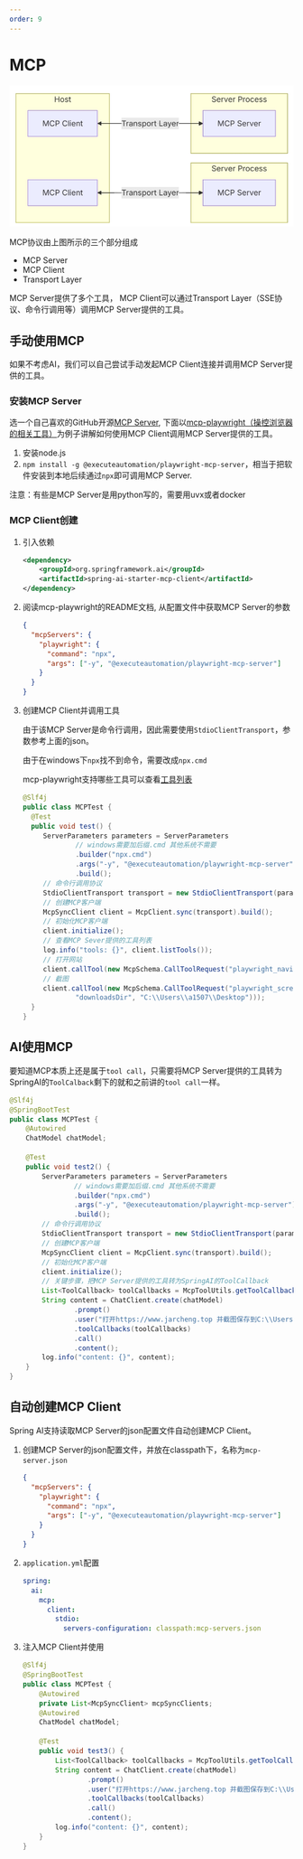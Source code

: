 ```yaml
---
order: 9
---
```

# MCP

![ =x500](./images/mcp.png)

MCP协议由上图所示的三个部分组成

- MCP Server
- MCP Client
- Transport Layer

MCP Server提供了多个工具， MCP Client可以通过Transport Layer（SSE协议、命令行调用等）调用MCP Server提供的工具。

## 手动使用MCP

如果不考虑AI，我们可以自己尝试手动发起MCP Client连接并调用MCP Server提供的工具。

### 安装MCP Server

选一个自己喜欢的GitHub开源[MCP Server](https://github.com/modelcontextprotocol/servers),
下面以[mcp-playwright（操控浏览器的相关工具）](https://github.com/executeautomation/mcp-playwright)为例子讲解如何使用MCP
Client调用MCP Server提供的工具。

1. 安装node.js
2. `npm install -g @executeautomation/playwright-mcp-server`，相当于把软件安装到本地后续通过`npx`即可调用MCP Server.

注意：有些是MCP Server是用python写的，需要用uvx或者docker

### MCP Client创建

1. 引入依赖
    ```xml
    <dependency>
        <groupId>org.springframework.ai</groupId>
        <artifactId>spring-ai-starter-mcp-client</artifactId>
    </dependency>
    ```
   
2. 阅读mcp-playwright的README文档, 从配置文件中获取MCP Server的参数
    ```json
    {
      "mcpServers": {
        "playwright": {
          "command": "npx",
          "args": ["-y", "@executeautomation/playwright-mcp-server"]
        }
      }
    }
    ```
3. 创建MCP Client并调用工具

   由于该MCP Server是命令行调用，因此需要使用`StdioClientTransport`，参数参考上面的json。

   由于在windows下`npx`找不到命令，需要改成`npx.cmd`

   mcp-playwright支持哪些工具可以查看[工具列表](https://executeautomation.github.io/mcp-playwright/docs/playwright-web/Supported-Tools)
   ```java
   @Slf4j
   public class MCPTest {
     @Test
     public void test() {
        ServerParameters parameters = ServerParameters
                // windows需要加后缀.cmd 其他系统不需要
                .builder("npx.cmd")
                .args("-y", "@executeautomation/playwright-mcp-server")
                .build();
        // 命令行调用协议
        StdioClientTransport transport = new StdioClientTransport(parameters);
        // 创建MCP客户端
        McpSyncClient client = McpClient.sync(transport).build();
        // 初始化MCP客户端
        client.initialize();
        // 查看MCP Sever提供的工具列表
        log.info("tools: {}", client.listTools());
        // 打开网站
        client.callTool(new McpSchema.CallToolRequest("playwright_navigate", Map.of("url", "https://www.jarcheng.top")));
        // 截图
        client.callTool(new McpSchema.CallToolRequest("playwright_screenshot", Map.of("savePang", true,
                "downloadsDir", "C:\\Users\\a1507\\Desktop")));
     }
   }
   ```
   
## AI使用MCP

要知道MCP本质上还是属于`tool call`，只需要将MCP Server提供的工具转为SpringAI的`ToolCalback`剩下的就和之前讲的`tool call`一样。


```java
@Slf4j
@SpringBootTest
public class MCPTest {
    @Autowired
    ChatModel chatModel;

    @Test
    public void test2() {
        ServerParameters parameters = ServerParameters
                // windows需要加后缀.cmd 其他系统不需要
                .builder("npx.cmd")
                .args("-y", "@executeautomation/playwright-mcp-server")
                .build();
        // 命令行调用协议
        StdioClientTransport transport = new StdioClientTransport(parameters);
        // 创建MCP客户端
        McpSyncClient client = McpClient.sync(transport).build();
        // 初始化MCP客户端
        client.initialize();
        // 关键步骤，把MCP Server提供的工具转为SpringAI的ToolCallback
        List<ToolCallback> toolCallbacks = McpToolUtils.getToolCallbacksFromSyncClients(client);
        String content = ChatClient.create(chatModel)
                .prompt()
                .user("打开https://www.jarcheng.top 并截图保存到C:\\Users\\a1507\\Desktop")
                .toolCallbacks(toolCallbacks)
                .call()
                .content();
        log.info("content: {}", content);
    }
}
```

## 自动创建MCP Client

Spring AI支持读取MCP Server的json配置文件自动创建MCP Client。

1. 创建MCP Server的json配置文件，并放在classpath下，名称为`mcp-server.json`
    ```json
    {
      "mcpServers": {
        "playwright": {
          "command": "npx",
          "args": ["-y", "@executeautomation/playwright-mcp-server"]
        }
      }
    }
    ```
2. `application.yml`配置
   ```yaml
   spring:
     ai:
       mcp:
         client:
           stdio:
             servers-configuration: classpath:mcp-servers.json
   ```
3. 注入MCP Client并使用

   ```java
   @Slf4j
   @SpringBootTest
   public class MCPTest {
       @Autowired
       private List<McpSyncClient> mcpSyncClients;
       @Autowired
       ChatModel chatModel;
       
       @Test
       public void test3() {
           List<ToolCallback> toolCallbacks = McpToolUtils.getToolCallbacksFromSyncClients(mcpSyncClients);
           String content = ChatClient.create(chatModel)
                   .prompt()
                   .user("打开https://www.jarcheng.top 并截图保存到C:\\Users\\a1507\\Desktop")
                   .toolCallbacks(toolCallbacks)
                   .call()
                   .content();
           log.info("content: {}", content);
       }
   }
   ```